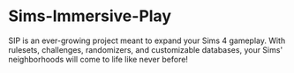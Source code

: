 # Sims-Immersive-Play
SIP is an ever-growing project meant to expand your Sims 4 gameplay. With rulesets, challenges, randomizers, and customizable databases, your Sims' neighborhoods will come to life like never before!
